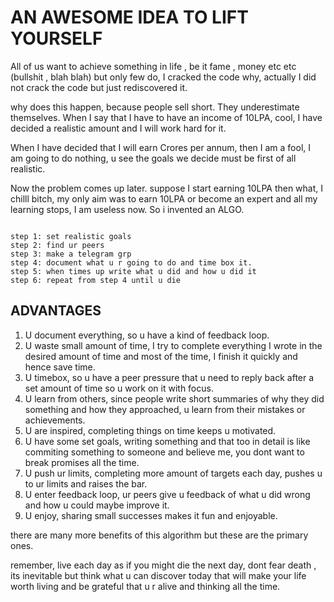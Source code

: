# AN AWESOME IDEA TO LIFT YOURSELF

All of us want to achieve something in life , be it fame , money etc etc (bullshit , blah blah) but only few do, I cracked the code why, actually I did not crack the code but just rediscovered it.

why does this happen, because people sell short. They underestimate themselves. When I say that I have to have an income of 10LPA, cool, I have decided a realistic amount and I will work hard for it.

When I have decided that I will earn Crores per annum, then I am a fool, I am going to do nothing, u see the goals we decide must be first of all realistic.

Now the problem comes up later. suppose I start earning 10LPA then what, I chilll bitch, my only aim was to earn 10LPA or become an expert and all my learning stops, I am useless now. So i invented an ALGO.
<pre><code>
step 1: set realistic goals
step 2: find ur peers
step 3: make a telegram grp
step 4: document what u r going to do and time box it.
step 5: when times up write what u did and how u did it
step 6: repeat from step 4 until u die
</code></pre>
## ADVANTAGES
1. U document everything, so u have a kind of feedback loop.
2. U waste small amount of time, I try to complete everything I wrote in the desired amount of time and most of the time, I finish it quickly and hence save time.
3. U timebox, so u have a peer pressure that u need to reply back after a set amount of time so u work on it with focus.
4. U learn from others, since people write short summaries of why they did something and how they approached, u learn from their mistakes or achievements.
5. U are inspired, completing things on time keeps u motivated.
6. U have some set goals, writing something and that too in detail is like commiting something to someone and believe me, you dont want to break promises all the time.
7. U push ur limits, completing more amount of targets each day, pushes u to ur limits and raises the bar.
8. U enter feedback loop, ur peers give u feedback of what u did wrong and how u could maybe improve it.
9. U enjoy, sharing small successes makes it fun and enjoyable.

there are many more benefits of this algorithm but these are the primary ones.

remember, live each day as if you might die the next day, dont fear death , its inevitable
but think what u can discover today that will make your life worth living and be grateful that u r alive and thinking all the time.
